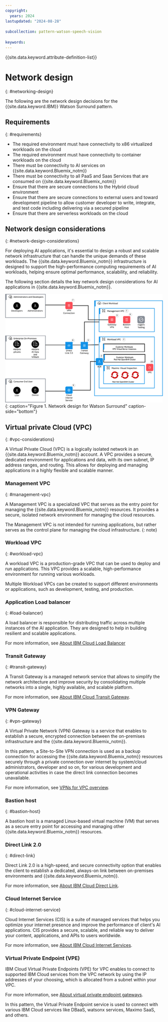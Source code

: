 ```yaml
---
copyright:
  years: 2024
lastupdated: "2024-08-28"

subcollection: pattern-watson-speech-vision

keywords:
---
```

{{site.data.keyword.attribute-definition-list}}

# Network design

{: #networking-design}

The following are the network design decisions for the {{site.data.keyword.IBM}} Watson Surround pattern.

## Requirements

{: #requirements}

* The required environment must have connectivity to x86 virtualized workloads on the cloud
* The required environment must have connectivity to container workloads on the cloud
* There must be connectivity to AI services on {{site.data.keyword.Bluemix_notm}}
* There must be connectivity to all PaaS and Saas Services that are consumed on {{site.data.keyword.Bluemix_notm}}
* Ensure that there are secure connections to the Hybrid cloud environment
* Ensure that there are secure connections to external users and toward development pipeline to allow customer developer to write, integrate, and test code including delivering via a secured pipeline
* Ensure that there are serverless workloads on the cloud

## Network design considerations

{: #network-design-considerations}

For deploying AI applications, it's essential to design a robust and scalable network infrastructure that can handle the unique demands of these workloads. The {{site.data.keyword.Bluemix_notm}} infrastructure is designed to support the high-performance computing requirements of AI workloads, helping ensure optimal performance, scalability, and reliability.

The following section details the key network design considerations for AI applications in {{site.data.keyword.Bluemix_notm}}.

![Network design](image/watson-surround-pattern-networking.svg "Network design"){: caption="Figure 1. Network design for Watson Surround" caption-side="bottom"}

## Virtual private Cloud (VPC)

{: #vpc-considerations}

A Virtual Private Cloud (VPC) is a logically isolated network in an {{site.data.keyword.Bluemix_notm}} account. A VPC provides a secure, dedicated environment for applications and data, with its own subnet, IP address ranges, and routing. This allows for deploying and managing applications in a highly flexible and scalable manner.

### Management VPC

{: #management-vpc}

A Management VPC is a specialized VPC that serves as the entry point for managing the {{site.data.keyword.Bluemix_notm}} resources. It provides a secure, isolated network environment for managing the cloud resources.

The Management VPC is not intended for running applications, but rather serves as the control plane for managing the cloud infrastructure.
{: note}

### Workload VPC

{: #workload-vpc}

A workload VPC is a production-grade VPC that can be used to deploy and run applications. This VPC provides a scalable, high-performance environment for running various workloads.

Multiple Workload VPCs can be created to support different environments or applications, such as development, testing, and production.

### Application Load balancer

{: #load-balancer}

A load balancer is responsible for distributing traffic across multiple instances of the AI application. They are designed to help in building resilient and scalable applications.

For more information, see [About IBM Cloud Load Balancer](/docs/loadbalancer-service?topic=loadbalancer-service-about-ibm-cloud-load-balancer)

### Transit Gateway

{: #transit-gateway}

A Transit Gateway is a managed network service that allows to simplify the network architecture and improve security by consolidating multiple networks into a single, highly available, and scalable platform.

For more information, see [About IBM Cloud Transit Gateway](/docs/transit-gateway?topic=transit-gateway-about).

### VPN Gateway

{: #vpn-gateway}

A Virtual Private Network (VPN) Gateway is a service that enables to establish a secure, encrypted connection between the on-premises infrastructure and the {{site.data.keyword.Bluemix_notm}}.

In this pattern, a Site-to-Site VPN connection is used as a backup connection for accessing the {{site.data.keyword.Bluemix_notm}} resources securely through a private connection over internet by system/cloud administrators, developer and so on, for various development and operational activities in case the direct link connection becomes unavailable.

For more information, see [VPNs for VPC overview](/docs/vpc?topic=vpc-vpn-overview&interface=ui).

### Bastion host

{: #bastion-host}

A bastion host is a managed Linux-based virtual machine (VM) that serves as a secure entry point for accessing and managing other {{site.data.keyword.Bluemix_notm}} resources.

### Direct Link 2.0

{: #direct-link}

Direct Link 2.0 is a high-speed, and secure connectivity option that enables the client to establish a dedicated, always-on link between on-premises environments and {{site.data.keyword.Bluemix_notm}}.

For more information, see [About IBM Cloud Direct Link](https://cloud.ibm.com/docs/dl?topic=dl-dl-about).

### Cloud Internet Service

{: #cloud-internet-service}

Cloud Internet Services (CIS) is a suite of managed services that helps you optimize your internet presence and improve the performance of client's AI applications. CIS  provides a secure, scalable, and reliable way to deliver your content, applications, and APIs to users worldwide.

For more information, see [About IBM Cloud Internet Services](/docs/cis?topic=cis-about-ibm-cloud-internet-services-cis).

### Virtual Private Endpoint (VPE)

IBM Cloud Virtual Private Endpoints (VPE) for VPC enables to connect to supported IBM Cloud services from the VPC network by using the IP addresses of your choosing, which is allocated from a subnet within your VPC.

For more information, see [About virtual private endpoint gateways](https://cloud.ibm.com/docs/vpc?topic=vpc-about-vpe).

In this pattern, the Virtual Private Endpoint service is used to connect with various IBM Cloud services like DBaaS, watsonx services, Maximo SaaS, and others.

